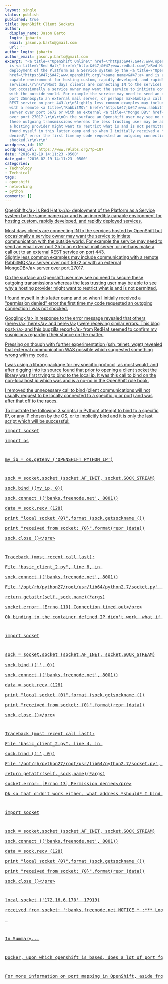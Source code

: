 ```yaml
---
layout: single
status: publish
published: true
title: OpenShift Client Sockets
author:
  display_name: Jason Barto
  login: jpbarto
  email: jason.p.barto@gmail.com
  url: ''
author_login: jpbarto
author_email: jason.p.barto@gmail.com
excerpt: "<a title=\"OpenShift Online\" href=\"https:&#47;&#47;www.openshift.com&#47;\">OpenShift<&#47;a>
  is <a title=\"Red Hat\" href=\"http:&#47;&#47;www.redhat.com\">Red Hat's<&#47;a>
  deployment of the Platform as a Service system by the <a title=\"OpenShift Origin\"
  href=\"https:&#47;&#47;www.openshift.org\">same name<&#47;a> and is an incredibly
  capable environment for hosting custom, rapidly developed, and rapidly deployed
  services.\r\n\r\nMost days clients are connecting IN to the services hosted by OpenShift
  but occasionally a service owner may want the service to initiate communication
  with the outside world. For example the service may need to send an email&nbsp;over
  port 25&nbsp;to an external mail server, or perhaps make&nbsp;a call out to an external
  REST service on port 443.\r\nSlightly less common examples may include communicating
  with a remote <a title=\"RabbitMQ\" href=\"http:&#47;&#47;www.rabbitmq.com&#47;\">RabbitMQ<&#47;a>
  server over port 5672 or with an external <a title=\"Mongo DB\" href=\"https:&#47;&#47;www.mongodb.org&#47;\">MongoDB<&#47;a>&nbsp;server
  over port 27017.\r\n\r\nOn the surface an Openshift user may see no need to secure
  these outgoing transmissions whereas the less trusting user may be able to see why
  a hosting provider might want to restrict what is and is not permitted.\r\n\r\nI
  found myself in this latter camp and so when I initially received a \"permission
  denied\" error the first time my code requested an outgoing connection I was not
  shocked.\r\n\r\n"
wordpress_id: 107
wordpress_url: https://www.r9labs.org/?p=107
date: '2016-02-19 14:11:23 -0500'
date_gmt: '2016-02-19 14:11:23 -0500'
categories:
- Technology
- Technical
tags:
- openshift
- networking
- python
comments: []
---
```

<p><a title="OpenShift Online" href="https:&#47;&#47;www.openshift.com&#47;">OpenShift<&#47;a> is <a title="Red Hat" href="http:&#47;&#47;www.redhat.com">Red Hat's<&#47;a> deployment of the Platform as a Service system by the <a title="OpenShift Origin" href="https:&#47;&#47;www.openshift.org">same name<&#47;a> and is an incredibly capable environment for hosting custom, rapidly developed, and rapidly deployed services.</p>
<p>Most days clients are connecting IN to the services hosted by OpenShift but occasionally a service owner may want the service to initiate communication with the outside world. For example the service may need to send an email&nbsp;over port 25&nbsp;to an external mail server, or perhaps make&nbsp;a call out to an external REST service on port 443.<br />
Slightly less common examples may include communicating with a remote <a title="RabbitMQ" href="http:&#47;&#47;www.rabbitmq.com&#47;">RabbitMQ<&#47;a> server over port 5672 or with an external <a title="Mongo DB" href="https:&#47;&#47;www.mongodb.org&#47;">MongoDB<&#47;a>&nbsp;server over port 27017.</p>
<p>On the surface an Openshift user may see no need to secure these outgoing transmissions whereas the less trusting user may be able to see why a hosting provider might want to restrict what is and is not permitted.</p>
<p>I found myself in this latter camp and so when I initially received a "permission denied" error the first time my code requested an outgoing connection I was not shocked.</p>
<p><a id="more"></a><a id="more-107"></a></p>
<p><a title="Google: openshift outgoing socket" href="https:&#47;&#47;www.google.co.uk&#47;webhp?sourceid=chrome-instant&amp;ion=1&amp;espv=2&amp;ie=UTF-8#q=openshift+outgoing+socket"> Googling<&#47;a> in response to the error message revealed that others (<a href="http:&#47;&#47;stackoverflow.com&#47;questions&#47;22057043&#47;openshift-online-outgoing-connections-permission-denied">here<&#47;a>, <a href="http:&#47;&#47;wildfly-development.1055759.n5.nabble.com&#47;java-net-SocketException-Permission-denied-Openshift-td5716537.html">here<&#47;a> and <a href="http:&#47;&#47;stackoverflow.com&#47;questions&#47;16911325&#47;fail-to-open-an-outgoing-connection-socket-on-openshift">here<&#47;a>) were receiving similar errors. This <a title="OpenShift some ports allowed" href="https:&#47;&#47;blog.openshift.com&#47;outbound-mail-ports-are-now-open-for-business-on-openshift&#47;">blog post<&#47;a> and <a title="OpenShift stance on outgoing sockets" href="https:&#47;&#47;bugzilla.redhat.com&#47;show_bug.cgi?id=1016805">this bugzilla report<&#47;a>&nbsp;from RedHat seemed to confirm my suspicions regarding their stance on the matter.</p>
<p>Pressing on though with further experimentation (ssh, telnet, wget) revealed that external communication WAS possible which suggested something wrong with my code.</p>
<p>I was using a library package for my specific protocol, as most would, and after digging into its source found that prior to opening a client socket the library was first trying to bind to the local ip. It was this call to bind on the non-localhost ip which was and is a no-no in the OpenShift rule book.</p>
<p>I removed the unnecessary call to bind (client communications will not usually request to be locally connected to a specific ip or port) and was after that off to the races.</p>
<p>To illustrate the following 3 scripts (in Python) attempt to bind to a specific IP, or any IP chosen by the OS, or to implicitly bind and it is only the last script which will be successful:</p>
<pre class="lang:python decode:true" title="Network Client Test Script #1">import socket<br />
import os</p>
<p>my_ip = os.getenv ('OPENSHIFT_PYTHON_IP')</p>
<p>sock = socket.socket (socket.AF_INET, socket.SOCK_STREAM)<br />
sock.bind ((my_ip, 0))<br />
sock.connect (('banks.freenode.net', 8001))<br />
data = sock.recv (128)<br />
print "local socket {0}".format (sock.getsockname ())<br />
print "received from socket: {0}".format(repr (data))<br />
sock.close ()<&#47;pre></p>
<pre class="lang:sh decode:true" title="Test Script #1: Output">Traceback (most recent call last):<br />
File "basic_client_2.py", line 8, in <module><br />
sock.connect (('banks.freenode.net', 8001))<br />
File "&#47;opt&#47;rh&#47;python27&#47;root&#47;usr&#47;lib64&#47;python2.7&#47;socket.py", line 224, in meth<br />
return getattr(self._sock,name)(*args)<br />
socket.error: [Errno 110] Connection timed out<&#47;pre><br />
Ok binding to the container defined IP didn't work, what if we let the OS decide:</p>
<pre class="lang:python decode:true" title="Network Test Script #2">import socket</p>
<p>sock = socket.socket (socket.AF_INET, socket.SOCK_STREAM)<br />
sock.bind (('', 0))<br />
sock.connect (('banks.freenode.net', 8001))<br />
data = sock.recv (128)<br />
print "local socket {0}".format (sock.getsockname ())<br />
print "received from socket: {0}".format(repr (data))<br />
sock.close ()<&#47;pre></p>
<pre class="lang:sh decode:true" title="Test Script #2: Output">Traceback (most recent call last):<br />
File "basic_client_2.py", line 4, in <module><br />
sock.bind (('', 0))<br />
File "&#47;opt&#47;rh&#47;python27&#47;root&#47;usr&#47;lib64&#47;python2.7&#47;socket.py", line 224, in meth<br />
return getattr(self._sock,name)(*args)<br />
socket.error: [Errno 13] Permission denied<&#47;pre><br />
Ok so that didn't work either, what address *should* I bind to?</p>
<pre class="lang:default decode:true " title="Network Test Script #3">import socket</p>
<p>sock = socket.socket (socket.AF_INET, socket.SOCK_STREAM)<br />
sock.connect (('banks.freenode.net', 8001))<br />
data = sock.recv (128)<br />
print "local socket {0}".format (sock.getsockname ())<br />
print "received from socket: {0}".format(repr (data))<br />
sock.close ()<&#47;pre></p>
<pre class="lang:default decode:true" title="Test Script #3: Output">local socket ('172.16.6.170', 17919)<br />
received from socket: ':banks.freenode.net NOTICE * :*** Looking up your hostname...\r\n'<&#47;pre><br />
&nbsp;</p>
<p>In Summary...</p>
<p>Docker, upon which openshift is based, does a lot of port forwarding to map a container's ports to actual external ip ports. And OpenShift&nbsp;as a part of its security policy and it's multi-tenancy have strict rules and permissions in place on how a service must interact with the ports and IPs provided. They do a good job of documenting these for a user developing and hosting a server. However the documentation to cover external communication, even just something to say it's permitted but lookout for any calls to bind in a client situation, is markedly absent. RedHat would do well to include a one-pager in their wiki that captures their policy on client sockets, what ports and protocols are permitted, don't use bind, etc. Until then I fear users will continue to be misdirected, frustrated and confused the next time their given a&nbsp;"permission denied" when they try to make a rest request to an external service provider.</p>
<p>For more information on port mapping in OpenShift, aside from the official Red Hat OpenShift docs <a href="http:&#47;&#47;blog-judcon.rhcloud.com&#47;?p=97">this link<&#47;a> is the best I've found to date.</p>
